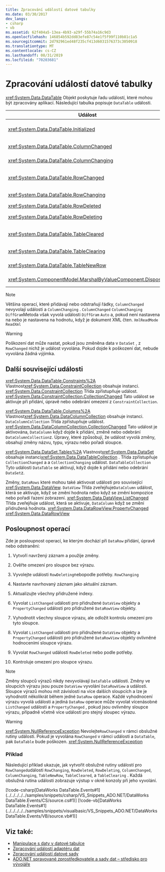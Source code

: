 ```yaml
---
title: Zpracování událostí datové tabulky
ms.date: 03/30/2017
dev_langs:
- csharp
- vb
ms.assetid: 62f404a5-13ea-4b93-a29f-55b74a16c9d3
ms.openlocfilehash: 146854b592dd83efe87c54e1f5f99f110b81c1a5
ms.sourcegitcommit: 2d792961ed48f235cf413d6031576373c3050918
ms.translationtype: MT
ms.contentlocale: cs-CZ
ms.lasthandoff: 08/31/2019
ms.locfileid: "70203681"
---
```

# <a name="handling-datatable-events"></a>Zpracování událostí datové tabulky
<xref:System.Data.DataTable> Objekt poskytuje řadu událostí, které mohou být zpracovány aplikací. Následující tabulka popisuje `DataTable` události.  
  
|Událost|Popis|  
|-----------|-----------------|  
|<xref:System.Data.DataTable.Initialized>|Nastane po <xref:System.Data.DataTable.EndInit%2A> volání metody a `DataTable` . Tato událost je určená primárně pro podporu scénářů návrhu.|  
|<xref:System.Data.DataTable.ColumnChanged>|Vyvolá se po úspěšné změně hodnoty v <xref:System.Data.DataColumn>.|  
|<xref:System.Data.DataTable.ColumnChanging>|Vyvolá se v případě, že byla odeslána hodnota `DataColumn`pro.|  
|<xref:System.Data.DataTable.RowChanged>|Vyvolá se po `DataColumn` úspěšné změně hodnoty <xref:System.Data.DataRow.RowState%2A> nebo z <xref:System.Data.DataRow> v `DataTable` .|  
|<xref:System.Data.DataTable.RowChanging>|Nastane, pokud byla odeslána Změna `DataColumn` pro hodnotu `RowState` nebo z a `DataRow` v `DataTable`.|  
|<xref:System.Data.DataTable.RowDeleted>|Nastane po `DataRow` `DataTable` označení jako .`Deleted`|  
|<xref:System.Data.DataTable.RowDeleting>|Vyvolá se před `DataRow` znakem `DataTable` v, který `Deleted`je označen jako.|  
|<xref:System.Data.DataTable.TableCleared>|Nastane po volání <xref:System.Data.DataTable.Clear%2A> metody, která se úspěšně vymazala každé `DataTable` `DataRow`z nich.|  
|<xref:System.Data.DataTable.TableClearing>|Nastane po volání `Clear` metody, ale `Clear` před začátkem operace.|  
|<xref:System.Data.DataTable.TableNewRow>|Nastane po vytvoření nového `DataRow` voláním `NewRow` metody `DataTable`.|  
|<xref:System.ComponentModel.MarshalByValueComponent.Disposed>|Vyvolá se v `DataTable` případě `Disposed`, že je. Zděděno <xref:System.ComponentModel.MarshalByValueComponent>z.|  
  
> [!NOTE]
> Většina operací, které přidávají nebo odstraňují řádky, `ColumnChanged` nevyvolají události a `ColumnChanging` . `ColumnChanged` `ColumnChanging` `DiffGram`Metoda však vyvolá události `DiffGram` `Auto` a, pokud není nastavena na nebo je nastavena na hodnotu, když je dokument XML čten. `XmlReadMode` `ReadXml`  
  
> [!WARNING]
> Poškození dat může nastat, pokud jsou změněna data v `DataSet` , z `RowChanged` nichž je událost vyvolána. Pokud dojde k poškození dat, nebude vyvolána žádná výjimka.  
  
## <a name="additional-related-events"></a>Další související události  
 <xref:System.Data.DataTable.Constraints%2A> Vlastnost<xref:System.Data.ConstraintCollection> obsahuje instanci. <xref:System.Data.ConstraintCollection> Třída zpřístupňuje událost. <xref:System.Data.ConstraintCollection.CollectionChanged> Tato událost se aktivuje při přidání, úpravě nebo odebrání omezení z `ConstraintCollection`.  
  
 <xref:System.Data.DataTable.Columns%2A> Vlastnost<xref:System.Data.DataColumnCollection> obsahuje instanci. `DataColumnCollection` Třída zpřístupňuje událost. <xref:System.Data.DataColumnCollection.CollectionChanged> Tato událost je aktivována, `DataColumn` když dojde k přidání, změně nebo odebrání `DataColumnCollection`z. Úpravy, které způsobují, že událost vyvolá změny, obsahují změny názvu, typu, výrazu nebo pořadí sloupce.  
  
 <xref:System.Data.DataSet.Tables%2A> Vlastnost<xref:System.Data.DataSet> obsahuje instanci<xref:System.Data.DataTableCollection> . Třída zpřístupňuje `CollectionChanged` a a `CollectionChanging` událost. `DataTableCollection` Tyto události `DataTable` se aktivují, když dojde k přidání nebo odebrání `DataSet`z.  
  
 Změny, `DataRows` které mohou také aktivovat události pro související <xref:System.Data.DataView>. `DataView` Třída zveřejňuje`DataColumn` událost, která se aktivuje, když se změní hodnota nebo když se změní kompozice nebo pořadí řazení zobrazení. <xref:System.Data.DataView.ListChanged> Třída zveřejňuje událost, která se aktivuje, `DataColumn` když se změní přidružená hodnota. <xref:System.Data.DataRowView.PropertyChanged> <xref:System.Data.DataRowView>  
  
## <a name="sequence-of-operations"></a>Posloupnost operací  
 Zde je posloupnost operací, ke kterým dochází při `DataRow` přidání, úpravě nebo odstranění:  
  
1. Vytvoří navržený záznam a použije změny.  
  
2. Ověřte omezení pro sloupce bez výrazu.  
  
3. Vyvolejte události `RowDeleting`nebopodle potřeby. `RowChanging`  
  
4. Nastavte navrhovaný záznam jako aktuální záznam.  
  
5. Aktualizujte všechny přidružené indexy.  
  
6. Vyvolat `ListChanged` události pro přidružené `DataView` objekty a `PropertyChanged` události pro přidružené `DataRowView` objekty.  
  
7. Vyhodnotit všechny sloupce výrazu, ale odložit kontrolu omezení pro tyto sloupce.  
  
8. Vyvolat `ListChanged` události pro přidružené `DataView` objekty a `PropertyChanged` události pro přidružené `DataRowView` objekty ovlivněné hodnoceními sloupce výrazu.  
  
9. Vyvolat `RowChanged` události `RowDeleted` nebo podle potřeby.  
  
10. Kontroluje omezení pro sloupce výrazu.  
  
> [!NOTE]
> Změny sloupců výrazů nikdy nevyvolávají `DataTable` události. Změny ve sloupcích výrazu jsou pouze `DataView` vyvolání `DataRowView` a události. Sloupce výrazů mohou mít závislosti na více dalších sloupcích a lze je vyhodnotit několikrát během jedné `DataRow` operace. Každé vyhodnocení výrazu vyvolá události a jediná `DataRow` operace může vyvolat vícenásobné `ListChanged` události a `PropertyChanged` , pokud jsou ovlivněny sloupce výrazu, případně včetně více událostí pro stejný sloupec výrazu.  
  
> [!WARNING]
> <xref:System.NullReferenceException> Nevolejte`RowChanged` v rámci obslužné rutiny události. Pokud je vyvolána `RowChanged` v rámci události a `DataTable`, pak `DataTable` bude poškozen. <xref:System.NullReferenceException>  
  
### <a name="example"></a>Příklad  
 Následující příklad ukazuje, jak vytvořit obslužné rutiny událostí pro `RowChanged`události `RowChanging`, `RowDeleted`, `RowDeleting`, `ColumnChanged`, `ColumnChanging`, `TableNewRow`, `TableCleared`, a `TableClearing` . Každá obslužná rutina události zobrazuje výstup v okně konzoly při jeho vyvolání.  
  
 [!code-csharp[DataWorks DataTable.Events#1](../../../../../samples/snippets/csharp/VS_Snippets_ADO.NET/DataWorks DataTable.Events/CS/source.cs#1)]
 [!code-vb[DataWorks DataTable.Events#1](../../../../../samples/snippets/visualbasic/VS_Snippets_ADO.NET/DataWorks DataTable.Events/VB/source.vb#1)]  
  
## <a name="see-also"></a>Viz také:

- [Manipulace s daty v datové tabulce](manipulating-data-in-a-datatable.md)
- [Zpracování událostí adaptéru dat](../handling-dataadapter-events.md)
- [Zpracování událostí datové sady](handling-dataset-events.md)
- [ADO.NET spravované zprostředkovatele a sady dat – středisko pro vývojáře](https://go.microsoft.com/fwlink/?LinkId=217917)
